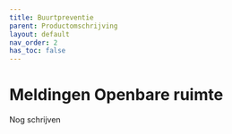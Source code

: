 ```yaml
---
title: Buurtpreventie
parent: Productomschrijving
layout: default
nav_order: 2
has_toc: false
---
```


# Meldingen Openbare ruimte
Nog schrijven
